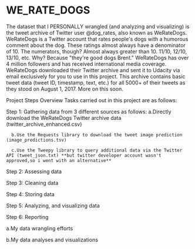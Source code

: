 # WE_RATE_DOGS
The dataset that I PERSONALLY   wrangled (and analyzing and visualizing) is the tweet archive of Twitter user @dog_rates, also known as WeRateDogs. WeRateDogs is a Twitter account that rates people's dogs with a humorous comment about the dog. These ratings almost always have a denominator of 10. The numerators, though? Almost always greater than 10. 11/10, 12/10, 13/10, etc. Why? Because "they're good dogs Brent." WeRateDogs has over 4 million followers and has received international media coverage.  WeRateDogs downloaded their Twitter archive and sent it to Udacity via email exclusively for you to use in this project. This archive contains basic tweet data (tweet ID, timestamp, text, etc.) for all 5000+ of their tweets as they stood on August 1, 2017. More on this soon.


Project Steps Overview
Tasks carried out in this project are as follows:

Step 1: Gathering data from 3 different sources as follows:
      a.Directly download the WeRateDogs Twitter archive data (twitter_archive_enhanced.csv)
      
      b.Use the Requests library to download the tweet image prediction (image_predictions.tsv)
      
      c.Use the Tweepy library to query additional data via the Twitter API (tweet_json.txt) **but twitter developer account wasn't approved,so i went with an alternative** 
      

Step 2: Assessing data

Step 3: Cleaning data

Step 4: Storing data

Step 5: Analyzing, and visualizing data

Step 6: Reporting

a.My data wrangling efforts

b.My data analyses and visualizations



